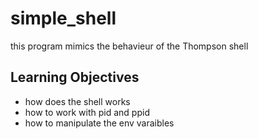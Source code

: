 # simple_shell
this program mimics the behavieur of the Thompson shell
## Learning Objectives
- how does the shell works
- how to work with pid and ppid
- how to manipulate the env varaibles

